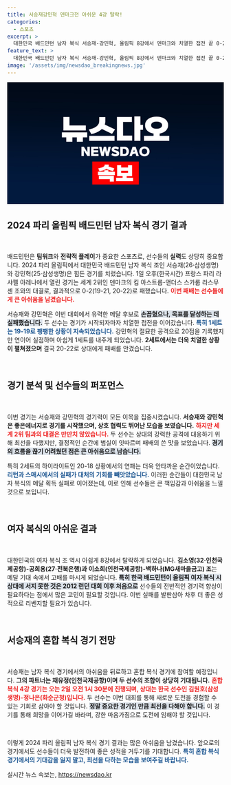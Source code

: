 ```yaml
---
title: 서승재강민혁 덴마크전 아쉬운 4강 탈락!
categories:
  - 스포츠
excerpt: >
  대한민국 배드민턴 남자 복식 서승재-강민혁, 올림픽 8강에서 덴마크와 치열한 접전 끝 0-2로 아쉽게 석패. 메달 꿈은 좌절됐지만, 혼합 복식에서 새로운 희망이 기대된다!
feature_text: >
  대한민국 배드민턴 남자 복식 서승재-강민혁, 올림픽 8강에서 덴마크와 치열한 접전 끝 0-2로 아쉽게 석패. 메달 꿈은 좌절됐지만, 혼합 복식에서 새로운 희망이 기대된다!
image: '/assets/img/newsdao_breakingnews.jpg'
---
```


<p><img src="/assets/img/newsdao_breakingnews.jpg" alt="implanttips 속보" /></p>

<h2 data-ke-size="size26">2024 파리 올림픽 배드민턴 남자 복식 경기 결과</h2>

<p data-ke-size="size16">&nbsp;</p> 

<p>배드민턴은 <b>팀워크</b>와 <b>전략적 플레이</b>가 중요한 스포츠로, 선수들의 <b>실력</b>도 상당히 중요합니다. 2024 파리 올림픽에서 대한민국 배드민턴 남자 복식 조인 서승재(26·삼성생명)와 강민혁(25·삼성생명)은 힘든 경기를 치렀습니다. 1일 오후(한국시간) 프랑스 파리 라 샤펠 아레나에서 열린 경기는 세계 2위인 덴마크의 킴 아스트룹-앤더스 스카룹 라스무센 조와의 대결로, 결과적으로 0-2(19-21, 20-22)로 패했습니다. <b><span style="color: #ee2323;">이번 패배는 선수들에게 큰 아쉬움을 남겼습니다.</span></b></p>

<p>서승재와 강민혁은 이번 대회에서 유력한 메달 후보로 <b><span style="background-color: #21538527;">손꼽혔으나, 목표를 달성하는 데 실패했습니다.</span></b> 두 선수는 경기가 시작되자마자 치열한 접전을 이어갔습니다. <b><span style="color: #1a5490;">특히 1세트는 19-19로 팽팽한 상황이 지속되었습니다.</span></b> 강민혁의 절묘한 공격으로 20점을 기록했지만 연이어 실점하며 아쉽게 1세트를 내주게 되었습니다. <b>2세트에서는 더욱 치열한 상황이 펼쳐졌으며</b> 결국 20-22로 상대에게 패배를 안겼습니다.</p>

<p data-ke-size="size16">&nbsp;</p>

<h2 data-ke-size="size26">경기 분석 및 선수들의 퍼포먼스</h2>

<p data-ke-size="size16">&nbsp;</p> 

<p>이번 경기는 서승재와 강민혁의 경기력이 모든 이목을 집중시켰습니다. <b>서승재와 강민혁은 좋은에너지로 경기를 시작했으며, 상호 협력도 뛰어난 모습을 보였습니다.</b> <b><span style="color: #ee2323;">하지만 세계 2위 팀과의 대결은 만만치 않았습니다.</span></b> 두 선수는 상대의 강력한 공격에 대응하기 위해 최선을 다했지만, 결정적인 순간에 범실이 잇따르며 패배의 쓴 맛을 보았습니다. <b><span style="background-color: #21538527;">경기의 흐름을 끊기 어려웠던 점은 큰 아쉬움으로 남습니다.</span></b> </p>

<p>특히 2세트의 하이라이트인 20-18 상황에서의 연패는 더욱 안타까운 순간이었습니다. <b><span style="color: #1a5490;">리턴과 스매시에서의 실패가 대처의 기회를 빼앗았습니다.</span></b> 이러한 순간들이 대한민국 남자 복식의 메달 획득 실패로 이어졌는데, 이로 인해 선수들은 큰 책임감과 아쉬움을 느낄 것으로 보입니다. </p>

<p data-ke-size="size16">&nbsp;</p>

<h2 data-ke-size="size26">여자 복식의 아쉬운 결과</h2>

<p data-ke-size="size16">&nbsp;</p> 

<p>대한민국의 여자 복식 조 역시 아쉽게 8강에서 탈락하게 되었습니다. <b>김소영(32·인천국제공항)-공희용(27·전북은행)과 이소희(인천국제공항)-백하나(MG새마을금고) 조</b>는 메달 기대 속에서 고배를 마시게 되었습니다. <b><span style="background-color: #21538527;">특히 한국 배드민턴이 올림픽 여자 복식 시상대에 서지 못한 것은 2012 런던 대회 이후 처음으로</span></b> 선수들의 전반적인 경기력 향상이 필요하다는 점에서 많은 고민이 필요할 것입니다. 이번 실패를 발판삼아 차후 더 좋은 성적으로 리벤지할 필요가 있습니다.</p>

<p data-ke-size="size16">&nbsp;</p>

<h2 data-ke-size="size26">서승재의 혼합 복식 경기 전망</h2>

<p data-ke-size="size16">&nbsp;</p> 

<p>서승재는 남자 복식 경기에서의 아쉬움을 뒤로하고 혼합 복식 경기에 참여할 예정입니다. <b>그의 파트너는 채유정(인천국제공항)이며 두 선수의 조합이 상당히 기대됩니다.</b> <b><span style="color: #ee2323;">혼합 복식 4강 경기는 오는 2일 오전 1시 30분에 진행되며, 상대는 한국 선수인 김원호(삼성생명)-정나은(화순군청)입니다.</span></b> 두 선수는 이번 대회를 통해 새로운 도전을 경험할 수 있는 기회로 삼아야 할 것입니다. <b><span style="background-color: #21538527;">정말 중요한 경기인 만큼 최선을 다해야 합니다.</span></b> 이 경기를 통해 희망을 이어가길 바라며, 강한 마음가짐으로 도전에 임해야 할 것입니다. </p>

<p data-ke-size="size16">&nbsp;</p>

<p>이렇게 2024 파리 올림픽 남자 복식 경기 결과는 많은 아쉬움을 남겼습니다. 앞으로의 경기에서도 선수들이 더욱 발전하여 좋은 성적을 거두기를 기대합니다. <b><span style="color: #1a5490;">특히 혼합 복식 경기에서의 기대감을 잃지 말고, 최선을 다하는 모습을 보여주길 바랍니다.</span></b></p>
실시간 뉴스 속보는, <a href="https://newsdao.kr" rel="dofollow">https://newsdao.kr</a>


